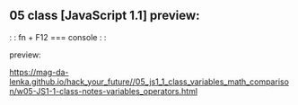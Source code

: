 ## 05 class [JavaScript 1.1] preview:

: : fn + F12 === console : : 

preview: 

https://mag-da-lenka.github.io/hack_your_future//05_js1_1_class_variables_math_comparison/w05-JS1-1-class-notes-variables_operators.html